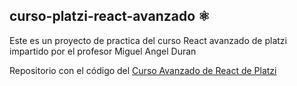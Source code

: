 ## curso-platzi-react-avanzado ⚛️

Este es un proyecto de practica del curso React avanzado de platzi impartido por el profesor Miguel Angel Duran

Repositorio con el código del [Curso Avanzado de React de Platzi](https://platzi.com/cursos/react-avanzado/)
